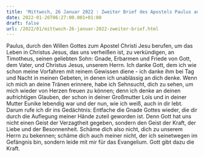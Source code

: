 ```yaml
---
title: 'Mittwoch, 26 Januar 2022 : Zweiter Brief des Apostels Paulus an Timotheus 1,1-8.'
date: 2022-01-26T06:27:00.001+01:00
draft: false
url: /2022/01/mittwoch-26-januar-2022-zweiter-brief.html
---
```


Paulus, durch den Willen Gottes zum Apostel Christi Jesu berufen, um das Leben in Christus Jesus, das uns verheißen ist, zu verkündigen, an Timotheus, seinen geliebten Sohn: Gnade, Erbarmen und Friede von Gott, dem Vater, und Christus Jesus, unserem Herrn. Ich danke Gott, dem ich wie schon meine Vorfahren mit reinem Gewissen diene - ich danke ihm bei Tag und Nacht in meinen Gebeten, in denen ich unablässig an dich denke. Wenn ich mich an deine Tränen erinnere, habe ich Sehnsucht, dich zu sehen, um mich wieder von Herzen freuen zu können; denn ich denke an deinen aufrichtigen Glauben, der schon in deiner Großmutter Loïs und in deiner Mutter Eunike lebendig war und der nun, wie ich weiß, auch in dir lebt. Darum rufe ich dir ins Gedächtnis: Entfache die Gnade Gottes wieder, die dir durch die Auflegung meiner Hände zuteil geworden ist. Denn Gott hat uns nicht einen Geist der Verzagtheit gegeben, sondern den Geist der Kraft, der Liebe und der Besonnenheit. Schäme dich also nicht, dich zu unserem Herrn zu bekennen; schäme dich auch meiner nicht, der ich seinetwegen im Gefängnis bin, sondern leide mit mir für das Evangelium. Gott gibt dazu die Kraft.